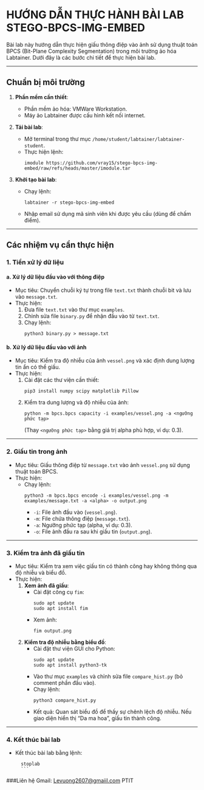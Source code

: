 # HƯỚNG DẪN THỰC HÀNH BÀI LAB STEGO-BPCS-IMG-EMBED

Bài lab này hướng dẫn thực hiện giấu thông điệp vào ảnh sử dụng thuật toán BPCS (Bit-Plane Complexity Segmentation) trong môi trường ảo hóa Labtainer. Dưới đây là các bước chi tiết để thực hiện bài lab.

---

## Chuẩn bị môi trường

1. **Phần mềm cần thiết**:
   - Phần mềm ảo hóa: VMWare Workstation.
   - Máy ảo Labtainer được cấu hình kết nối internet.

2. **Tải bài lab**:
   - Mở terminal trong thư mục `/home/student/labtainer/labtainer-student`.
   - Thực hiện lệnh:
     ```
     imodule https://github.com/vray15/stego-bpcs-img-embed/raw/refs/heads/master/imodule.tar
     ```

3. **Khởi tạo bài lab**:
   - Chạy lệnh:
     ```
     labtainer -r stego-bpcs-img-embed
     ```
   - Nhập email sử dụng mã sinh viên khi được yêu cầu (dùng để chấm điểm).

---

## Các nhiệm vụ cần thực hiện

### 1. Tiền xử lý dữ liệu

#### a. Xử lý dữ liệu đầu vào với thông điệp
- Mục tiêu: Chuyển chuỗi ký tự trong file `text.txt` thành chuỗi bit và lưu vào `message.txt`.
- Thực hiện:
  1. Đưa file `text.txt` vào thư mục `examples`.
  2. Chỉnh sửa file `binary.py` để nhận đầu vào từ `text.txt`.
  3. Chạy lệnh:
     ```
     python3 binary.py > message.txt
     ```

#### b. Xử lý dữ liệu đầu vào với ảnh
- Mục tiêu: Kiểm tra độ nhiễu của ảnh `vessel.png` và xác định dung lượng tin ẩn có thể giấu.
- Thực hiện:
  1. Cài đặt các thư viện cần thiết:
     ```
     pip3 install numpy scipy matplotlib Pillow
     ```
  2. Kiểm tra dung lượng và độ nhiễu của ảnh:
     ```
     python -m bpcs.bpcs capacity -i examples/vessel.png -a <ngưỡng phức tạp>
     ```
     (Thay `<ngưỡng phức tạp>` bằng giá trị alpha phù hợp, ví dụ: 0.3).

---

### 2. Giấu tin trong ảnh

- Mục tiêu: Giấu thông điệp từ `message.txt` vào ảnh `vessel.png` sử dụng thuật toán BPCS.
- Thực hiện:
  - Chạy lệnh:
    ```
    python3 -m bpcs.bpcs encode -i examples/vessel.png -m examples/message.txt -a <alpha> -o output.png
    ```
    - `-i`: File ảnh đầu vào (`vessel.png`).
    - `-m`: File chứa thông điệp (`message.txt`).
    - `-a`: Ngưỡng phức tạp (alpha, ví dụ: 0.3).
    - `-o`: File ảnh đầu ra sau khi giấu tin (`output.png`).

---

### 3. Kiểm tra ảnh đã giấu tin

- Mục tiêu: Kiểm tra xem việc giấu tin có thành công hay không thông qua độ nhiễu và biểu đồ.
- Thực hiện:
  1. **Xem ảnh đã giấu**:
     - Cài đặt công cụ `fim`:
       ```
       sudo apt update
       sudo apt install fim
       ```
     - Xem ảnh:
       ```
       fim output.png
       ```
  2. **Kiểm tra độ nhiễu bằng biểu đồ**:
     - Cài đặt thư viện GUI cho Python:
       ```
       sudo apt update
       sudo apt install python3-tk
       ```
     - Vào thư mục `examples` và chỉnh sửa file `compare_hist.py` (bỏ comment phần đầu vào).
     - Chạy lệnh:
       ```
       python3 compare_hist.py
       ```
     - Kết quả: Quan sát biểu đồ để thấy sự chênh lệch độ nhiễu. Nếu giao diện hiển thị “Da ma hoa”, giấu tin thành công.

---

### 4. Kết thúc bài lab

- Kết thúc bài lab bằng lệnh:
     ```
       stoplab
       ```
###Liên hệ
 Gmail: Levuong2607@gmaiil.com
PTIT
